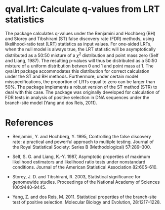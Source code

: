 # qval.lrt: Calculate q-values from LRT statistics

The package calculates q-values under the Benjamini and Hochberg (BH) and Storey
and Tibshirani (ST) false discovery rate (FDR) methods, using likelihood-ratio
test (LRT) statistics as input values. For one-sided LRTs, when the null model
is always true, the LRT statistic will be asymptotically distributed as a 50:50
mixture of a $\chi^2$ distribution and point mass zero (Self and Liang, 1987).
The resulting p-values will thus be distributed as a 50:50 mixture of a uniform
distribution betwen 0 and 1 and point mass at 1. The qval.lrt package
accommodates this distribution for correct calculation under the ST and BH
methods. Furthermore, under certain model misspecifications, the proportion of
LRTs equal to zero can be larger than 50%. The package implements a robust
version of the ST method (STR) to deal with this case. The package was originally 
developed for calculation of FDR tests in analysis of positive selection in DNA
sequences under the branch-site model (Yang and dos Reis, 2011).

# References

* Benjamini, Y. and Hochberg, Y. 1995, Controlling the false discovery rate: 
a practical and powerful approach to multiple testing. Journal of the Royal 
Statistical Society: Series B (Methodological) 57:289–300.

* Self, S. G. and Liang, K.-Y. 1987, Asymptotic properties of maximum likelihood 
estimators and likelihood ratio tests under nonstandard conditions. Journal of 
the American Statistical Association 82:605–610.

* Storey, J. D. and Tibshirani, R. 2003, Statistical significance for genomewide 
studies. Proceedings of the National Academy of Sciences 100:9440–9445.

* Yang, Z. and dos Reis, M. 2011. Statistical properties of the branch-site test 
of positive selection. Molecular Biology and Evolution, 28:1217–1228. 







